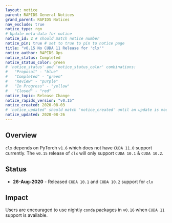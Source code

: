```yaml
---
layout: notice
parent: RAPIDS General Notices
grand_parent: RAPIDS Notices
nav_exclude: true
notice_type: rgn
# Update meta-data for notice
notice_id: 2 # should match notice number
notice_pin: true # set to true to pin to notice page
title: "v0.15 No CUDA 11 Release for 'clx'"
notice_author: RAPIDS Ops
notice_status: Completed
notice_status_color: green
# 'notice_status' and 'notice_status_color' combinations:
#   "Proposal" - "blue"
#   "Completed" - "green"
#   "Review" - "purple"
#   "In Progress" - "yellow"
#   "Closed" - "red"
notice_topic: Release Change
notice_rapids_version: "v0.15"
notice_created: 2020-08-03
# 'notice_updated' should match 'notice_created' until an update is made
notice_updated: 2020-08-26
---
```


## Overview

`clx` depends on PyTorch `v1.6` which does not have `CUDA 11.0` support
currently. The `v0.15` release of `clx` will only support `CUDA 10.1` &
`CUDA 10.2`.

## Status

- **26-Aug-2020** - Released `CUDA 10.1` and `CUDA 10.2` support for `clx`

## Impact

Users are encouraged to use nightly `conda` packages in `v0.16` when `CUDA 11`
support is available.
